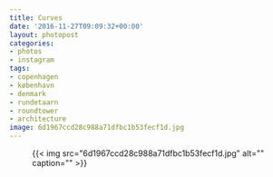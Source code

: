 ```yaml
---
title: Curves
date: '2016-11-27T09:09:32+00:00'
layout: photopost
categories:
- photos
- instagram
tags:
- copenhagen
- københavn
- denmark
- rundetaarn
- roundtower
- architecture
image: 6d1967ccd28c988a71dfbc1b53fecf1d.jpg
---
```


<figure class="photo photo--square">
  {{< img src="6d1967ccd28c988a71dfbc1b53fecf1d.jpg" alt="" caption="" >}}

</figure>




